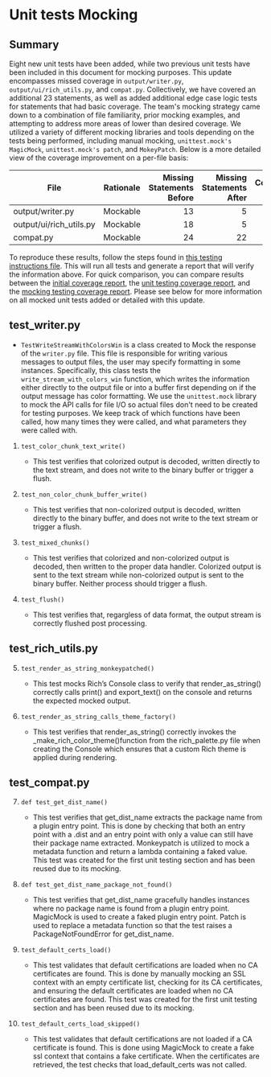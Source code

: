 # Unit tests Mocking

## Summary

Eight new unit tests have been added, while two previous unit tests have been included in this document for mocking purposes. This update encompasses missed coverage in `output/writer.py`, `output/ui/rich_utils.py`, and `compat.py`. Collectively, we have covered an additional 23 statements, as well as added additional edge case logic tests for statements that had basic coverage. The team's mocking strategy came down to a combination of file familiarity, prior mocking examples, and attempting to address more areas of lower than desired coverage. We utilized a variety of different mocking libraries and tools depending on the tests being performed, including manual mocking, `unittest.mock's MagicMock`, `unittest.mock's patch`, and `MokeyPatch`. Below is a more detailed view of the coverage improvement on a per-file basis:

|**File**|**Rationale**|**Missing Statements Before**|**Missing Statements After**|**Coverage Before**|**Coverage After**|
|---|---|--:|--:|--:|--:|
|output/writer.py|Mockable|13|5|83%|93%|
|output/ui/rich_utils.py|Mockable|18|5|0%|72%|
|compat.py|Mockable|24|22|57%|61%|

To reproduce these results, follow the steps found in [this testing instructions file](/courseProjectCode/Metrics/Readme.md). This will run all tests and generate a report that will verify the information above. For quick comparison, you can compare results between the [initial coverage report](/courseProjectDocs/Setup/Statement_coverage_report.png), the [unit testing coverage report](/courseProjectDocs/Unit-Testing/updated_coverage_report.png), and the [mocking testing coverage report](mocking_coverage_report.png). Please see below for more information on all mocked unit tests added or detailed with this update.


## test_writer.py

- `TestWriteStreamWithColorsWin` is a class created to Mock the response of the `writer.py` file. This file is responsible for writing various messages to output files, the user may specify formatting in some instances. Specifically, this class tests the `write_stream_with_colors_win` function, which writes the information either directly to the output file or into a buffer first depending on if the output message has color formatting. We use the `unittest.mock` library to mock the API calls for file I/O so actual files don't need to be created for testing purposes. We keep track of which functions have been called, how many times they were called, and what parameters they were called with.

1. `test_color_chunk_text_write()`
    - This test verifies that colorized output is decoded, written directly to the text stream, and does not write to the binary buffer or trigger a flush.

2. `test_non_color_chunk_buffer_write()`
    - This test verifies that non-colorized output is decoded, written directly to the binary buffer, and does not write to the text stream or trigger a flush.

3. `test_mixed_chunks()`
    - This test verifies that colorized and non-colorized output is decoded, then written to the proper data handler. Colorized output is sent to the text stream while non-colorized output is sent to the binary buffer. Neither process should trigger a flush.

4. `test_flush()`
    - This test verifies that, regargless of data format, the output stream is correctly flushed post processing.

## test_rich_utils.py

5. `test_render_as_string_monkeypatched()`
    - This test mocks Rich’s Console class to verify that render_as_string() correctly calls print() and export_text() on the console and returns the expected mocked output.

6. `test_render_as_string_calls_theme_factory()`
    - This test verifies that render_as_string() correctly invokes the _make_rich_color_theme()function from the rich_palette.py file when creating the Console which ensures that a custom Rich theme is applied during rendering.

## test_compat.py

7. `def test_get_dist_name()`
    - This test verifies that get_dist_name extracts the package name from a plugin entry point. This is done by checking that both an entry point with a .dist and an entry point with only a value can still have their package name extracted. Monkeypatch is utilized to mock a metadata function and return a lambda containing a faked value. This test was created for the first unit testing section and has been reused due to its mocking.

8. `def test_get_dist_name_package_not_found()`
    - This test verifies that get_dist_name gracefully handles instances where no package name is found from a plugin entry point. MagicMock is used to create a faked plugin entry point. Patch is used to replace a metadata function so that the test raises a PackageNotFoundError for get_dist_name.

9. `test_default_certs_load()`
    - This test validates that default certifications are loaded when no CA certificates are found. This is done by manually mocking an SSL context with an empty certificate list, checking for its CA certificates, and ensuring the default certificates are loaded when no CA certificates are found. This test was created for the first unit testing section and has been reused due to its mocking.

10. `test_default_certs_load_skipped()`
    - This test validates that default certifications are not loaded if a CA certificate is found. This is done using MagicMock to create a fake ssl context that contains a fake certificate. When the certificates are retrieved, the test checks that load_default_certs was not called.